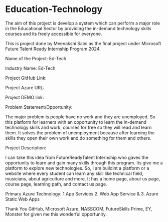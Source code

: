 # Education-Technology
The aim of this project is develop a system which can perform a major role in the Educational Sector by providing the in-demand technology skills courses and its freely accessible for everyone.

This is project done by Meenakshi Saini as the final project under Microsoft Future Talent Ready Internship Program 2024.

Name of the Project: Ed-Tech

Industry Name: Ed-Tech

Project GitHub Link:



Project Azure URL:



Project DEMO link:

Problem Statement/Opportunity:

The major problem is people have no work and they are unemployed. So this platform for learners with an opportunity to learn the in-demand technology skills and work, courses for free so they will read and learn them. It solves the problem of unemployment because after learning the skills they open their own work and do something for them and others.

Project Description:

I can take this idea from FutureReadyTalent Internship who gaves the opportunity to learn and gain many skills through this program. Its give me a platform to explore new technologies. So, I am buildint a platform or a website where every student can learn any skill like technical field, musicians, about agriculture and more. It has a home page, about us page, course page, learning path, and contact us page.

Primary Azure Technology: 1.App Services 2. Web App Service & 3. Azure Static Web Apps

Thank You GitHub, Microsoft Azure, NASSCOM, FutureSkills Prime, EY, Monster for given me this wonderful opportunity.
